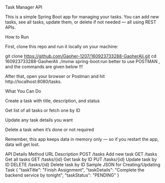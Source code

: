 Task Manager API

This is a simple Spring Boot app for managing your tasks. You can add new tasks, see all tasks, update them, or delete if not needed — all using REST APIs.

How to Run

First, clone this repo and run it locally on your machine:

git clone https://github.com/Gaoher-1207/160923733288-GaoherAli.git
cd 160923733288-GaoherAli
./mvnw spring-boot:run
better to use POSTMAN , and the commands are given below !!!

After that, open your browser or Postman and hit http://localhost:8080/tasks.

What You Can Do

Create a task with title, description, and status

Get list of all tasks or fetch one by ID

Update any task details you want

Delete a task when it’s done or not required

Remember, this app keeps data in memory only — so if you restart the app, data will get lost.

API Details
Method	URL	Description
POST	/tasks	Add new task
GET	/tasks	Get all tasks
GET	/tasks/{id}	Get task by ID
PUT	/tasks/{id}	Update task by ID
DELETE	/tasks/{id}	Delete task by ID
Sample JSON for Creating/Updating Task
{
  "taskTitle": "Finish Assignment",
  "taskDetails": "Complete the backend service by tonight",
  "taskStatus": "PENDING"
}

